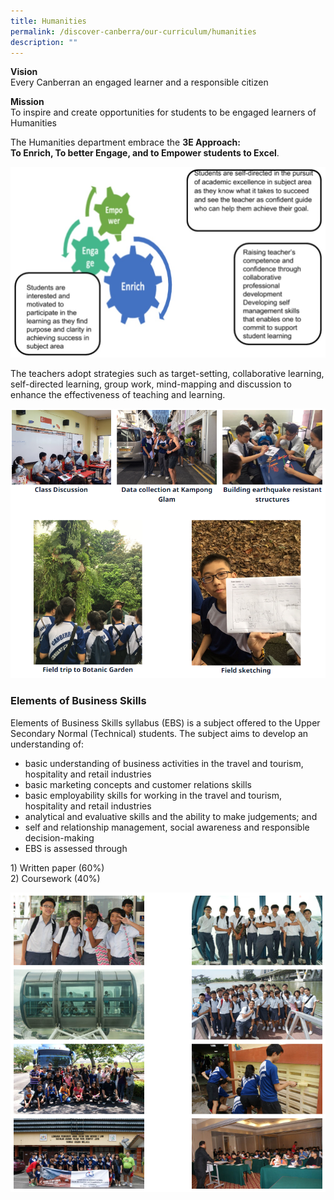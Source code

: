 ```yaml
---
title: Humanities
permalink: /discover-canberra/our-curriculum/humanities
description: ""
---
```

<p><strong>Vision</strong><br>Every Canberran an engaged learner and a responsible citizen</p>
<p><strong>Mission</strong><br>To inspire and create opportunities for students to be engaged learners of Humanities</p>
<p>The Humanities department embrace the&nbsp;<strong>3E Approach:</strong><br><strong>To Enrich, To better Engage, and to Empower students to Excel</strong>.</p>

![](/images/humanities-1.jpg)

<p>The teachers adopt strategies such as target-setting, collaborative learning, self-directed learning, group work, mind-mapping and discussion to enhance the effectiveness of teaching and learning.</p>

![](/images/humanities2.png)

<h3 id="_ptoh_61367" class="ive_editable ive_ptoh"><strong>Elements of Business Skills</strong></h3>
<div id="_ptod_61367" class="ive_editable ive_ptod ive_content">
<p>Elements of Business Skills syllabus (EBS) is a subject offered to the Upper Secondary Normal (Technical) students. The subject aims to develop an understanding of:</p>
<div>
<ul>
<li>basic understanding of business activities in the travel and tourism, hospitality and retail industries</li>
<li>basic marketing concepts and customer relations skills</li>
<li>basic employability skills for working in the travel and tourism, hospitality and retail industries</li>
<li>analytical and evaluative skills and the ability to make judgements; and</li>
<li>self and relationship management, social awareness and responsible decision-making</li>
<li>EBS is assessed through</li>
</ul>
</div>
<p>1) Written paper (60%)<br>2) Coursework (40%)</p>
</div>

![](/images/humanities3.png)